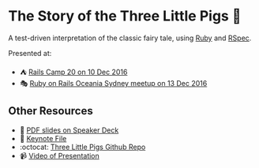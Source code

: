 # The Story of the Three Little Pigs :pig_nose:

A test-driven interpretation of the classic fairy tale,
using [Ruby][] and [RSpec][].

Presented at:

- :tent: [Rails Camp 20 on 10 Dec 2016][rails-camp]
- :performing_arts: [Ruby on Rails Oceania Sydney meetup on 13 Dec 2016][roro]

## Other Resources

- :card_index: [PDF slides on Speaker Deck][speakerdeck]
- :open_file_folder: [Keynote File][keynote-file]
- :octocat: [Three Little Pigs Github Repo][github]
- :video_camera: [Video of Presentation][video]

[github]: https://github.com/paulfioravanti/three_little_pigs
[keynote-file]: https://www.dropbox.com/s/p32one616dgjjdf/three_little_pigs.key?dl=1
[rails-camp]: https://ti.to/ruby-australia/rails-camp-queensland-2016/en
[roro]: https://www.meetup.com/Ruby-On-Rails-Oceania-Sydney/events/234773812/
[RSpec]: http://rspec.info/
[Ruby]: https://www.ruby-lang.org/en/
[speakerdeck]: https://speakerdeck.com/paulfioravanti/the-story-of-the-three-little-pigs
[video]: https://vimeo.com/196540052
